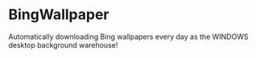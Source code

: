 # BingWallpaper
Automatically downloading Bing wallpapers every day as the WINDOWS desktop background warehouse!
